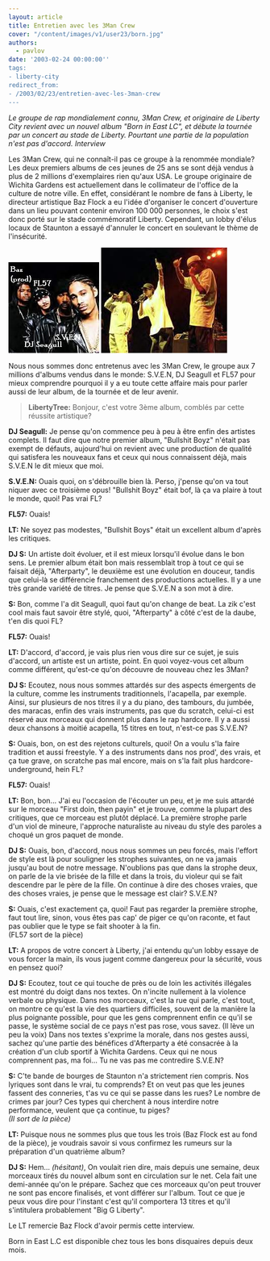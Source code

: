 ```yaml
---
layout: article
title: Entretien avec les 3Man Crew
cover: "/content/images/v1/user23/born.jpg"
authors:
  - pavlov
date: '2003-02-24 00:00:00''
tags:
- liberty-city
redirect_from:
- /2003/02/23/entretien-avec-les-3man-crew
---
```


_Le groupe de rap mondialement connu, 3Man Crew, et originaire de Liberty City revient avec un nouvel album "Born in East LC", et débute la tournée par un concert au stade de Liberty. Pourtant une partie de la population n'est pas d'accord. Interview_

Les 3Man Crew, qui ne connaît-il pas ce groupe à la renommée mondiale? Les deux premiers albums de ces jeunes de 25 ans se sont déjà vendus à plus de 2 millions d'exemplaires rien qu'aux USA. Le groupe originaire de Wichita Gardens est actuellement dans le collimateur de l'office de la culture de notre ville. En effet, considérant le nombre de fans à Liberty, le directeur artistique Baz Flock a eu l'idée d'organiser le concert d'ouverture dans un lieu pouvant contenir environ 100 000 personnes, le choix s'est donc porté sur le stade commémoratif Liberty. Cependant, un lobby d'élus locaux de Staunton a essayé d'annuler le concert en soulevant le thème de l'insécurité.

![](/content/images/v1/user23/3man01.jpg)
![](/content/images/v1/user23/3man02.jpg)

Nous nous sommes donc entretenus avec les 3Man Crew, le groupe aux 7 millions d'albums vendus dans le monde: S.V.E.N, DJ Seagull et FL57 pour mieux comprendre pourquoi il y a eu toute cette affaire mais pour parler aussi de leur album, de la tournée et de leur avenir.

> **LibertyTree:** Bonjour, c'est votre 3ème album, comblés par cette réussite artistique?

**DJ Seagull:** Je pense qu'on commence peu à peu à être enfin des artistes complets. Il faut dire que notre premier album, "Bullshit Boyz" n'était pas exempt de défauts, aujourd'hui on revient avec une production de qualité qui satisfera les nouveaux fans et ceux qui nous connaissent déjà, mais S.V.E.N le dit mieux que moi.

> 

**S.V.E.N:** Ouais quoi, on s'débrouille bien là. Perso, j'pense qu'on va tout niquer avec ce troisième opus! "Bullshit Boyz" était bof, là ça va plaire à tout le monde, quoi! Pas vrai FL?

> 

**FL57:** Ouais!

> 

**LT:** Ne soyez pas modestes, "Bullshit Boys" était un excellent album d'après les critiques.

> 

**DJ S:** Un artiste doit évoluer, et il est mieux lorsqu'il évolue dans le bon sens. Le premier album était bon mais ressemblait trop à tout ce qui se faisait déjà, "Afterparty", le deuxième est une évolution en douceur, tandis que celui-là se différencie franchement des productions actuelles. Il y a une très grande variété de titres. Je pense que S.V.E.N a son mot à dire.

> 

**S:** Bon, comme l'a dit Seagull, quoi faut qu'on change de beat. La zik c'est cool mais faut savoir être stylé, quoi, "Afterparty" à côté c'est de la daube, t'en dis quoi FL?

> 

**FL57:** Ouais!

> 

**LT:** D'accord, d'accord, je vais plus rien vous dire sur ce sujet, je suis d'accord, un artiste est un artiste, point. En quoi voyez-vous cet album comme différent, qu'est-ce qu'on découvre de nouveau chez les 3Man?

> 

**DJ S:** Ecoutez, nous nous sommes attardés sur des aspects émergents de la culture, comme les instruments traditionnels, l'acapella, par exemple. Ainsi, sur plusieurs de nos titres il y a du piano, des tambours, du jumbée, des maracas, enfin des vrais instruments, pas que du scratch, celui-ci est réservé aux morceaux qui donnent plus dans le rap hardcore. Il y a aussi deux chansons à moitié acapella, 15 titres en tout, n'est-ce pas S.V.E.N?

> 

**S:** Ouais, bon, on est des rejetons culturels, quoi! On a voulu s'la faire tradition et aussi freestyle. Y a des instruments dans nos prod', des vrais, et ça tue grave, on scratche pas mal encore, mais on s'la fait plus hardcore-underground, hein FL?

> 

**FL57:** Ouais!

> 

**LT:** Bon, bon... J'ai eu l'occasion de l'écouter un peu, et je me suis attardé sur le morceau "First doin, then payin" et je trouve, comme la plupart des critiques, que ce morceau est plutôt déplacé. La première strophe parle d'un viol de mineure, l'approche naturaliste au niveau du style des paroles a choqué un gros paquet de monde.

> 

**DJ S:** Ouais, bon, d'accord, nous nous sommes un peu forcés, mais l'effort de style est là pour souligner les strophes suivantes, on ne va jamais jusqu'au bout de notre message. N'oublions pas que dans la strophe deux, on parle de la vie brisée de la fille et dans la trois, du violeur qui se fait descendre par le père de la fille. On continue à dire des choses vraies, que des choses vraies, je pense que le message est clair? S.V.E.N?

> 

**S:** Ouais, c'est exactement ça, quoi! Faut pas regarder la première strophe, faut tout lire, sinon, vous êtes pas cap' de piger ce qu'on raconte, et faut pas oublier que le type se fait shooter à la fin.  
(FL57 sort de la pièce)

> 

**LT:** A propos de votre concert à Liberty, j'ai entendu qu'un lobby essaye de vous forcer la main, ils vous jugent comme dangereux pour la sécurité, vous en pensez quoi?

> 

**DJ S:** Ecoutez, tout ce qui touche de près ou de loin les activités illégales est montré du doigt dans nos textes. On n'incite nullement à la violence verbale ou physique. Dans nos morceaux, c'est la rue qui parle, c'est tout, on montre ce qu'est la vie des quartiers difficiles, souvent de la manière la plus poignante possible, pour que les gens comprennent enfin ce qu'il se passe, le système social de ce pays n'est pas rose, vous savez. (Il lève un peu la voix) Dans nos textes s'exprime la morale, dans nos gestes aussi, sachez qu'une partie des bénéfices d'Afterparty a été consacrée à la création d'un club sportif à Wichita Gardens. Ceux qui ne nous comprennent pas, ma foi... Tu ne vas pas me contredire S.V.E.N?

> 

**S:** C'te bande de bourges de Staunton n'a strictement rien compris. Nos lyriques sont dans le vrai, tu comprends? Et on veut pas que les jeunes fassent des conneries, t'as vu ce qui se passe dans les rues? Le nombre de crimes par jour? Ces types qui cherchent à nous interdire notre performance, veulent que ça continue, tu piges?  
_(Il sort de la pièce)_

> 

**LT:** Puisque nous ne sommes plus que tous les trois (Baz Flock est au fond de la pièce), je voudrais savoir si vous confirmez les rumeurs sur la préparation d'un quatrième album?

> 

**DJ S:** Hem... _(hésitant)_, On voulait rien dire, mais depuis une semaine, deux morceaux tirés du nouvel album sont en circulation sur le net. Cela fait une demi-année qu'on le prépare. Sachez que ces morceaux qu'on peut trouver ne sont pas encore finalisés, et vont différer sur l'album. Tout ce que je peux vous dire pour l'instant c'est qu'il comportera 13 titres et qu'il s'intitulera probablement "Big G Liberty".

Le LT remercie Baz Flock d'avoir permis cette interview.

Born in East L.C est disponible chez tous les bons disquaires depuis deux mois.